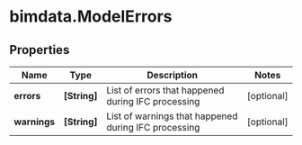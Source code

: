 # bimdata.ModelErrors

## Properties

Name | Type | Description | Notes
------------ | ------------- | ------------- | -------------
**errors** | **[String]** | List of errors that happened during IFC processing | [optional] 
**warnings** | **[String]** | List of warnings that happened during IFC processing | [optional] 


